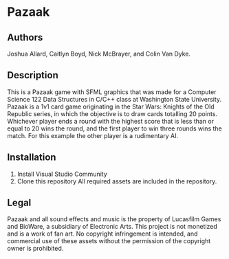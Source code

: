 # Pazaak
## Authors
Joshua Allard, Caitlyn Boyd, Nick McBrayer, and Colin Van Dyke.

## Description
This is a Pazaak game with SFML graphics that was made for a Computer Science 122 Data Structures in C/C++ class at Washington State University. Pazaak is a 1v1 card game originating in the Star Wars: Knights of the Old Republic series, in which the objective is to draw cards totalling 20 points. Whichever player ends a round with the highest score that is less than or equal to 20 wins the round, and the first player to win three rounds wins the match. For this example the other player is a rudimentary AI.

## Installation
1. Install Visual Studio Community
2. Clone this repository
All required assets are included in the repository.

## Legal
Pazaak and all sound effects and music is the property of Lucasfilm Games and BioWare, a subsidiary of Electronic Arts. This project is not monetized and is a work of fan art. No copyright infringement is intended, and commercial use of these assets without the permission of the copyright owner is prohibited.
